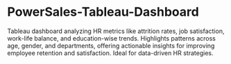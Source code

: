 # PowerSales-Tableau-Dashboard
Tableau dashboard analyzing HR metrics like attrition rates, job satisfaction, work-life balance, and education-wise trends. Highlights patterns across age, gender, and departments, offering actionable insights for improving employee retention and satisfaction. Ideal for data-driven HR strategies.
